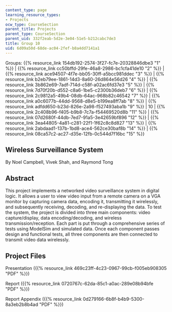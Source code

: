 ```yaml
---
content_type: page
learning_resource_types:
- Projects
ocw_type: CourseSection
parent_title: Projects
parent_type: CourseSection
parent_uid: 332f2eab-5d2e-3e04-51e5-b212cabc7de3
title: Group 10
uid: 6d09a50d-68de-ac04-2fef-b8a4dd7141a1
---
```


Groups: {{% resource_link 154db192-2574-3f27-fc7e-20328846dbe3 "1" %}} | {{% resource_link cc50bffd-29fe-46a8-2986-bc1cfa41de10 "2" %}} | {{% resource_link ace94507-4f7e-bb05-30ff-a5bcc981ddec "3" %}} | {{% resource_link b2eb79ee-1861-14d3-8a60-26d864e56d26 "4" %}} | {{% resource_link 3b862e69-7adf-714d-c58f-a02ac6fd37e3 "5" %}} | {{% resource_link 7d70f20b-d552-c8a6-1be5-c2300b36deb7 "6" %}} | {{% resource_link 2c9812a5-49b4-08db-64ac-968b82c46542 "7" %}} | {{% resource_link a0c6077b-44dd-9568-d8e5-b199ea8ff7ab "8" %}} | {{% resource_link adfdd650-b23d-826e-2a98-f527493aba1b "9" %}} | 10 | {{% resource_link 2c408b96-f405-b9b8-7c7a-f54469520d8b "11" %}} | {{% resource_link 07d2680f-44db-7ed7-91a5-3e42659bf896 "12" %}} | {{% resource_link 3ea44805-4a81-c281-22f1-1f62c8c8d827 "13" %}} | {{% resource_link 2abdaad1-137b-1bd8-ace4-562ce30baf8b "14" %}} | {{% resource_link 08ca57c2-ac27-d35e-12fb-0c544d7f16bc "15" %}}

Wireless Surveillance System
----------------------------

By Noel Campbell, Vivek Shah, and Raymond Tong

Abstract
--------

This project implements a networked video surveillance system in digital logic. It allows a user to view video input from a remote camera on a VGA monitor by capturing camera data, encoding it, transmitting it wirelessly, and subsequently receiving, decoding, and re-displaying the data. To test the system, the project is divided into three main components: video capture/display, data encoding/decoding, and wireless transmission/reception. Each part is put through a comprehensive series of tests using ModelSim and simulated data. Once each component passes design and functional tests, all three components are then connected to transmit video data wirelessly.

Project Files
-------------

Presentation ({{% resource_link 469c23ff-4c23-0967-99cb-f005eb908305 "PDF" %}})

Report ({{% resource_link 0720767c-62da-85c1-a0ac-289e08b94bfe "PDF" %}})

Report Appendix ({{% resource_link 0d279166-6b8f-b4b9-5300-8a3eb2b8b4ad "PDF" %}})